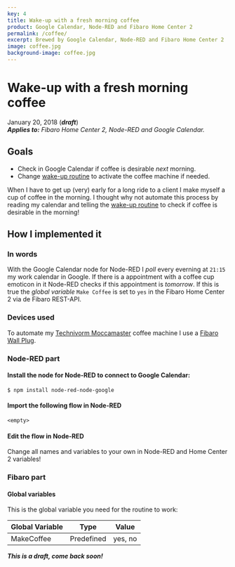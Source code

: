 ```yaml
---
key: 4
title: Wake-up with a fresh morning coffee
product: Google Calendar, Node-RED and Fibaro Home Center 2
permalink: /coffee/
excerpt: Brewed by Google Calendar, Node-RED and Fibaro Home Center 2
image: coffee.jpg
background-image: coffee.jpg
---
```


# Wake-up with a fresh morning coffee

January 20, 2018 (_**draft**_)  
_**Applies to:** Fibaro Home Center 2, Node-RED and Google Calendar._

## Goals

* Check in Google Calendar if coffee is desirable _next_ morning.
* Change [wake-up routine](/wakeup/) to activate the coffee machine if needed.

When I have to get up (very) early for a long ride to a client I make myself a cup of coffee in the morning. I thought why not automate this process by reading my calendar and telling the [wake-up routine](/wakeup/) to check if coffee is desirable in the morning!

## How I implemented it

### In words

With the Google Calendar node for Node-RED I _poll_ every everning at `21:15` my work calendar in Google. If there is a appointment with a coffee cup emoticon in it Node-RED checks if this appointment is _tomorrow_. If this is true the _global variable_ `Make Coffee` is set to `yes` in the Fibaro Home Center 2 via de Fibaro REST-API.

### Devices used
To automate my [Technivorm Moccamaster](https://www.moccamaster.com) coffee machine I use a [Fibaro Wall Plug](https://www.fibaro.com/en/products/wall-plug/).

### Node-RED part

#### Install the node for Node-RED to connect to Google Calendar:

`$ npm install node-red-node-google`

#### Import the following flow in Node-RED

```
<empty>
```

#### Edit the flow in Node-RED

Change all names and variables to your own in Node-RED and Home Center 2 variables!

### Fibaro part

#### Global variables

This is the global variable you need for the routine to work:

| Global Variable   | Type       | Value        |
| ----------------- | ---------- | ------------ |
| MakeCoffee        | Predefined | yes, no      |

_**This is a draft, come back soon!**_